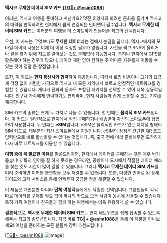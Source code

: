 **멕시코 무제한 데이터 SIM 카드 [[TG💪+ @esim1088](https://t.me/s/esim1088)]**

여러분, 멕시코 여행을 준비하고 계신가요? 멋진 휴양지와 화려한 문화를 즐기며 멕시코의 매력을 만끽하려면 현지에서 쉽게 연결되는 인터넷이 필수입니다. **멕시코 무제한 데이터 SIM 카드**는 여러분의 여행을 더 스마트하게 만들어줄 최고의 선택입니다.

우선, 이 카드는 무엇보다도 **무제한 데이터**라는 점에서 눈길을 끕니다. 멕시코에서의 모바일 데이터 사용은 이제 더 이상 걱정할 필요가 없습니다. 사진을 찍고 SNS에 올리거나 길을 찾기 위해 지도를 열어보는 것도 문제없이 가능합니다. 특히나 현지에서 GPS를 활용해야 하는 경우가 많으니, 데이터 제한 없이 원하는 곳 어디든 자유롭게 이동할 수 있는 것이 정말 큰 장점입니다.

또한, 이 카드는 **현지 통신사와 협력**하여 제공됩니다. 따라서 로밍 비용이나 고가의 요금제 걱정 없이 저렴한 가격으로 멕시코 내 모든 지역에서 빠르고 안정적인 네트워크를 경험할 수 있습니다. 게다가 전화와 문자도 포함된 패키지를 선택할 수 있어 더욱 실용적입니다. 친구나 가족에게 연락하기도 편리하며, 현지 사람들과 쉽게 소통할 수 있는 기회를 제공합니다.

SIM 카드의 종류는 크게 두 가지로 나눌 수 있습니다. 첫 번째는 **물리적 SIM 카드**입니다. 이 카드는 일반적으로 현지에서 직접 구매하거나 배송받아 자신의 스마트폰에 삽입하여 사용합니다. 두 번째는 **eSIM**입니다. eSIM은 물리적인 카드가 없는 디지털 형태의 SIM 카드로, 대부분의 최신 스마트폰에서 지원됩니다. eSIM의 장점은 간단한 QR 코드 입력만으로 바로 활성화할 수 있다는 것입니다. 즉, 출국 전에 미리 준비해두면 도착하자마자 바로 네트워크를 이용할 수 있습니다.

**여행 중에 꼭 필요한 이유**를 말씀드리자면, 현지에서 데이터를 구매하는 것은 매우 번거롭습니다. 특히 영어를 잘 하지 못하는 경우라면, 공항이나 도시에서 적절한 데이터 패스를 찾는 것도 시간이 많이 걸릴 수 있습니다. 그러나 **멕시코 무제한 데이터 SIM 카드**를 미리 준비하면 이러한 불편함을 모두 해결할 수 있습니다. 또한, 다양한 언어로 된 상세 가이드와 고객 서비스를 통해 언제든지 궁금한 점을 해결할 수 있습니다.

이 제품은 개인뿐만 아니라 **단체 여행객**들에게도 탁월한 선택입니다. 그룹원들이 각각 따로 데이터를 구매할 필요 없이 하나의 카드로 모든 사람이 동시에 사용할 수 있습니다. 특히 가족 여행이나 친구들과 함께 하는 여행에서는 더욱 유용하게 쓸 수 있습니다.

**결론적으로**, **멕시코 무제한 데이터 SIM 카드**는 현지 네트워크를 쉽게 접속할 수 있도록 해주는 최고의 솔루션입니다. 지금 바로 **TG💪+ @esim1088**을 통해 이 제품을 만나보세요! 여행을 준비하는 모든 분들께 강력 추천드립니다.

[[TG💪+ @esim1088](https://t.me/s/esim1088) ![Image](https://i.postimg.cc/Y0z9fWf4/image.png)]